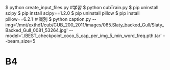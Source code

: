 $ python create_input_files.py
#学習
$ python cubTrain.py
$ pip uninstall scipy
$ pip install scipy==1.2.0
$ pip uninstall pillow
$ pip install pillow==6.2.1
＃識別
$ python caption.py  --img='/mnt/exthd1/cub/CUB_200_2011/images/065.Slaty_backed_Gull/Slaty_Backed_Gull_0081_53264.jpg' --model='./BEST_checkpoint_coco_5_cap_per_img_5_min_word_freq.pth.tar' --beam_size=5
# B4
